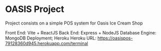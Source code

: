 # OASIS Project
Project consists on a simple POS system for Oasis Ice Cream Shop 

Front End: Vite + ReactJS
Back End: Express + NodeJS
Database Engine: MongoDB
Deployment; Heroku
Heroku URL: https://oasispos-79128360d945.herokuapp.com/terminal

